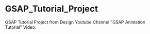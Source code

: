 # GSAP_Tutorial_Project
GSAP Tutorial Project from Design Youtube Channel "GSAP Animation Tutorial" Video.
